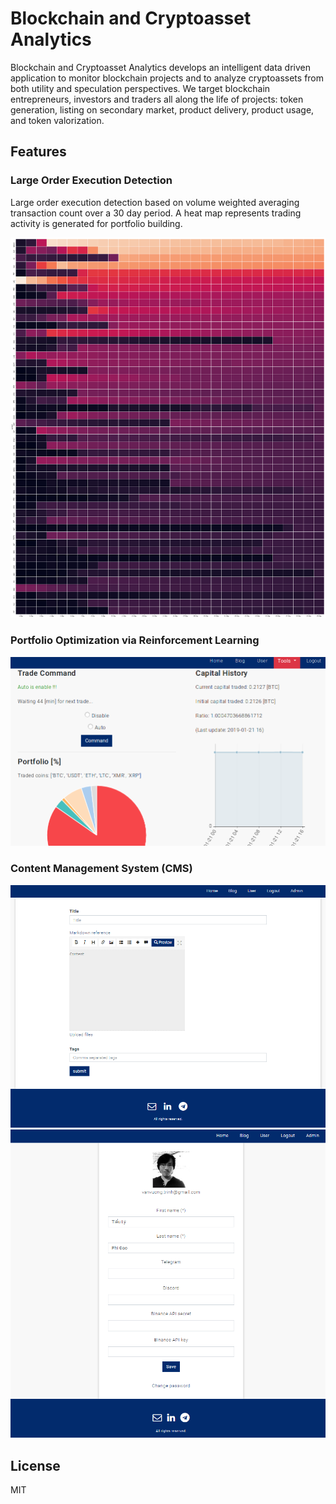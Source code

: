 # Blockchain and Cryptoasset Analytics

Blockchain and Cryptoasset Analytics develops an intelligent data driven application to monitor blockchain projects and to analyze cryptoassets from both utility and speculation perspectives. We target blockchain entrepreneurs, investors and traders all along the life of projects: token generation, listing on secondary market, product delivery, product usage, and token valorization.

## Features

### Large Order Execution Detection

Large order execution detection based on volume weighted averaging transaction count over a 30 day period. A heat map represents trading activity is generated for portfolio building.

<img src="img/0.png" width="700">

### Portfolio Optimization via Reinforcement Learning

<img src="img/1.png" width="700">

### Content Management System (CMS)

<img src="img/2.png" width="700">

<img src="img/3.png" width="700">

## License

MIT
